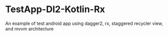 # TestApp-DI2-Kotlin-Rx
An example of test android app using dagger2, rx, staggered recycler view, and mvvm architecture
